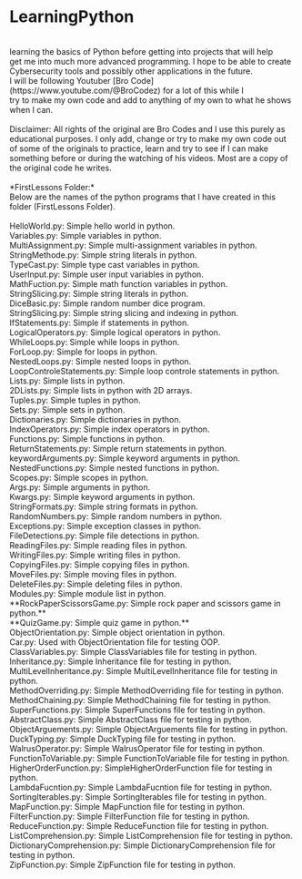 <h1>LearningPython</h1>
<br />
learning the basics of Python before getting into projects that will help<br />
get me into much more advanced programming. I hope to be able to create<br />
Cybersecurity tools and possibly other applications in the future.<br />
I will be following Youtuber [Bro Code](https://www.youtube.com/@BroCodez) for a lot of this while I<br />
try to make my own code and add to anything of my own to what he shows when I can.<br />
<br>
Disclaimer: All rights of the original are Bro Codes and I use this purely as educational purposes. I only
add, change or try to make my own code out of some of the originals to practice, learn and try to see
if I can make something before or during the watching of his videos. Most are a copy of the original code
he writes.
<br>

<br>
*FirstLessons Folder:*<br />
Below are the names of the python programs that I have created in this folder (FirstLessons Folder).<br />
<br />
    HelloWorld.py: Simple hello world in python.<br />
    Variables.py: Simple variables in python.<br />
    MultiAssignment.py: Simple multi-assignment variables in python.<br />
    StringMethode.py: Simple string literals in python.<br />
    TypeCast.py: Simple type cast variables in python.<br />
    UserInput.py: Simple user input variables in python.<br />
    MathFuction.py: Simple math function variables in python.<br />
    StringSlicing.py: Simple string literals in python.<br />
    DiceBasic.py: Simple random number dice program.<br />
    StringSlicing.py: Simple string slicing and indexing in python.<br />
    IfStatements.py: Simple if statements in python.<br />
    LogicalOperators.py: Simple logical operators in python.<br />
    WhileLoops.py: Simple while loops in python.<br />
    ForLoop.py: Simple for loops in python.<br />
    NestedLoops.py: Simple nested loops in python.<br />
    LoopControleStatements.py: Simple loop controle statements in python.<br />
    Lists.py: Simple lists in python.<br />
    2DLists.py: Simple lists in python with 2D arrays.<br />
    Tuples.py: Simple tuples in python.<br />
    Sets.py: Simple sets in python.<br />
    Dictionaries.py: Simple dictionaries in python.<br />
    IndexOperators.py: Simple index operators in python.<br />
    Functions.py: Simple functions in python.<br />
    ReturnStatements.py: Simple return statements in python.<br />
    keywordArguments.py: Simple keyword arguments in python.<br />
    NestedFunctions.py: Simple nested functions in python.<br />
    Scopes.py: Simple scopes in python. <br />
    Args.py: Simple arguments in python. <br />
    Kwargs.py: Simple keyword arguments in python. <br />
    StringFormats.py: Simple string formats in python. <br />
    RandomNumbers.py: Simple random numbers in python. <br />
    Exceptions.py: Simple exception classes in python. <br />
    FileDetections.py: Simple file detections in python. <br />
    ReadingFiles.py: Simple reading files in python. <br />
    WritingFiles.py: Simple writing files in python. <br />
    CopyingFiles.py: Simple copying files in python. <br />
    MoveFiles.py: Simple moving files in python. <br />
    DeleteFiles.py: Simple deleting files in python. <br />
    Modules.py: Simple module list in python. <br />
    **RockPaperScissorsGame.py: Simple rock paper and scissors game in python.** <br />
    **QuizGame.py: Simple quiz game in python.** <br />
    ObjectOrientation.py: Simple object orientation in python. <br />
    Car.py: Used with ObjectOrientation file for testing OOP. <br />
    ClassVariables.py: Simple ClassVariables file for testing in python. <br />
    Inheritance.py: Simple Inheritance file for testing in python. <br />
    MultiLevelInheritance.py: Simple MultiLevelInheritance file for testing in python. <br />
    MethodOverriding.py: Simple MethodOverriding file for testing in python. <br /> 
    MethodChaining.py: Simple MethodChaining file for testing in python. <br />
    SuperFunctions.py: Simple SuperFunctions file for testing in python. <br />
    AbstractClass.py: Simple AbstractClass file for testing in python. <br />
    ObjectArguements.py: Simple ObjectArguements file for testing in python. <br />
    DuckTyping.py: Simple DuckTyping file for testing in python. <br />
    WalrusOperator.py: Simple WalrusOperator file for testing in python. <br />
    FunctionToVariable.py: Simple FunctionToVariable file for testing in python. <br />
    HigherOrderFunction.py: SimpleHigherOrderFunction file for testing in python. <br />
    LambdaFucntion.py: Simple LambdaFucntion file for testing in python. <br />
    SortingIterables.py: Simple SortingIterables file for testing in python. <br />
    MapFunction.py: Simple MapFunction file for testing in python. <br />
    FilterFunction.py: Simple FilterFunction file for testing in python. <br />
    ReduceFunction.py: Simple ReduceFunction file for testing in python. <br /> 
    ListComprehension.py: Simple ListComprehension file for testing in python. <br />
    DictionaryComprehension.py: Simple DictionaryComprehension file for testing in python. <br />
    ZipFunction.py: Simple ZipFunction file for testing in python. <br /> 
    


    


